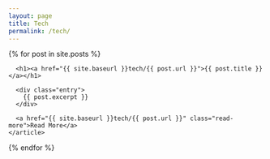 ```yaml
---
layout: page
title: Tech
permalink: /tech/
---
```


<div class="posts">
  {% for post in site.posts %}
    <article class="post">

      <h1><a href="{{ site.baseurl }}tech/{{ post.url }}">{{ post.title }}</a></h1>

      <div class="entry">
        {{ post.excerpt }}
      </div>

      <a href="{{ site.baseurl }}tech/{{ post.url }}" class="read-more">Read More</a>
    </article>
  {% endfor %}
</div>
